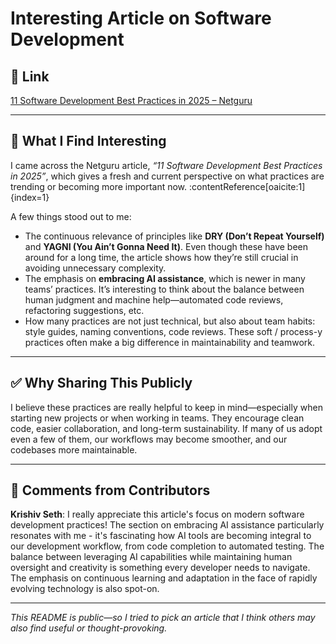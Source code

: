 # Interesting Article on Software Development

## 🔗 Link

[11 Software Development Best Practices in 2025 – Netguru](https://www.netguru.com/blog/best-software-development-practices)

---

## 🧐 What I Find Interesting

I came across the Netguru article, *“11 Software Development Best Practices in 2025”*, which gives a fresh and current perspective on what practices are trending or becoming more important now. :contentReference[oaicite:1]{index=1}

A few things stood out to me:

- The continuous relevance of principles like **DRY (Don’t Repeat Yourself)** and **YAGNI (You Ain’t Gonna Need It)**. Even though these have been around for a long time, the article shows how they’re still crucial in avoiding unnecessary complexity.  
- The emphasis on **embracing AI assistance**, which is newer in many teams’ practices. It’s interesting to think about the balance between human judgment and machine help—automated code reviews, refactoring suggestions, etc.  
- How many practices are not just technical, but also about team habits: style guides, naming conventions, code reviews. These soft / process-y practices often make a big difference in maintainability and teamwork.  

---

## ✅ Why Sharing This Publicly

I believe these practices are really helpful to keep in mind—especially when starting new projects or when working in teams. They encourage clean code, easier collaboration, and long-term sustainability. If many of us adopt even a few of them, our workflows may become smoother, and our codebases more maintainable.

---

## 💬 Comments from Contributors

**Krishiv Seth**: I really appreciate this article's focus on modern software development practices! The section on embracing AI assistance particularly resonates with me - it's fascinating how AI tools are becoming integral to our development workflow, from code completion to automated testing. The balance between leveraging AI capabilities while maintaining human oversight and creativity is something every developer needs to navigate. The emphasis on continuous learning and adaptation in the face of rapidly evolving technology is also spot-on.

---

*This README is public—so I tried to pick an article that I think others may also find useful or thought-provoking.*  

